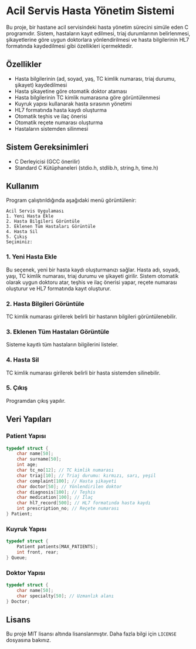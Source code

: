 # Acil Servis Hasta Yönetim Sistemi

Bu proje, bir hastane acil servisindeki hasta yönetim sürecini simüle eden C programıdır. Sistem, hastaların kayıt edilmesi, triaj durumlarının belirlenmesi, şikayetlerine göre uygun doktorlara yönlendirilmesi ve hasta bilgilerinin HL7 formatında kaydedilmesi gibi özellikleri içermektedir.

## Özellikler

- Hasta bilgilerinin (ad, soyad, yaş, TC kimlik numarası, triaj durumu, şikayet) kaydedilmesi
- Hasta şikayetine göre otomatik doktor ataması
- Hasta bilgilerinin TC kimlik numarasına göre görüntülenmesi
- Kuyruk yapısı kullanarak hasta sırasının yönetimi
- HL7 formatında hasta kaydı oluşturma
- Otomatik teşhis ve ilaç önerisi
- Otomatik reçete numarası oluşturma
- Hastaların sistemden silinmesi

## Sistem Gereksinimleri

- C Derleyicisi (GCC önerilir)
- Standard C Kütüphaneleri (stdio.h, stdlib.h, string.h, time.h)

## Kullanım

Program çalıştırıldığında aşağıdaki menü görüntülenir:

```
Acil Servis Uygulaması
1. Yeni Hasta Ekle
2. Hasta Bilgileri Görüntüle
3. Eklenen Tüm Hastaları Görüntüle
4. Hasta Sil
5. Çıkış
Seçiminiz:
```

### 1. Yeni Hasta Ekle
Bu seçenek, yeni bir hasta kaydı oluşturmanızı sağlar. Hasta adı, soyadı, yaşı, TC kimlik numarası, triaj durumu ve şikayeti girilir. Sistem otomatik olarak uygun doktoru atar, teşhis ve ilaç önerisi yapar, reçete numarası oluşturur ve HL7 formatında kayıt oluşturur.

### 2. Hasta Bilgileri Görüntüle
TC kimlik numarası girilerek belirli bir hastanın bilgileri görüntülenebilir.

### 3. Eklenen Tüm Hastaları Görüntüle
Sisteme kayıtlı tüm hastaların bilgilerini listeler.

### 4. Hasta Sil
TC kimlik numarası girilerek belirli bir hasta sistemden silinebilir.

### 5. Çıkış
Programdan çıkış yapılır.

## Veri Yapıları

### Patient Yapısı
```c
typedef struct {
    char name[50];
    char surname[50];
    int age;
    char tc_no[12]; // TC kimlik numarası
    char triaj[10]; // Triaj durumu: kırmızı, sarı, yeşil
    char complaint[100]; // Hasta şikayeti
    char doctor[50]; // Yönlendirilen doktor
    char diagnosis[100]; // Teşhis
    char medication[100]; // İlaç
    char hl7_record[500]; // HL7 formatında hasta kaydı
    int prescription_no; // Reçete numarası
} Patient;
```

### Kuyruk Yapısı
```c
typedef struct {
    Patient patients[MAX_PATIENTS];
    int front, rear;
} Queue;
```

### Doktor Yapısı
```c
typedef struct {
    char name[50];
    char specialty[50]; // Uzmanlık alanı
} Doctor;
```

## Lisans

Bu proje MIT lisansı altında lisanslanmıştır. Daha fazla bilgi için `LICENSE` dosyasına bakınız.

